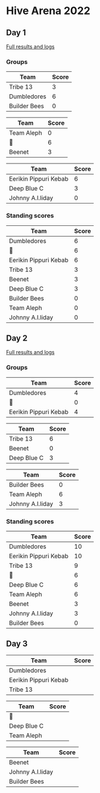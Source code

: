 ---
---

# Hive Arena 2022

## Day 1

[Full results and logs](day1.md)

### Groups

| Team         | Score |
|--------------|-------|
| Tribe 13     |     3 |
| Dumbledores  |     6 |
| Builder Bees |     0 |

| Team       | Score |
|------------|-------|
| Team Aleph |     0 |
| 🤔          |     6 |
| Beenet     |     3 |

| Team                  | Score |
|-----------------------|-------|
| Eerikin Pippuri Kebab |     6 |
| Deep Blue C           |     3 |
| Johnny A.I.liday      |     0 |

### Standing scores

| Team                  | Score |
|-----------------------|-------|
| Dumbledores           |     6 |
| 🤔                     |     6 |
| Eerikin Pippuri Kebab |     6 |
| Tribe 13              |     3 |
| Beenet                |     3 |
| Deep Blue C           |     3 |
| Builder Bees          |     0 |
| Team Aleph            |     0 |
| Johnny A.I.liday      |     0 |

## Day 2

[Full results and logs](day2.md)

### Groups

| Team                  | Score |
|-----------------------|-------|
| Dumbledores           |     4 |
| 🤔                     |    0  |
| Eerikin Pippuri Kebab |     4 |

| Team                  | Score |
|-----------------------|-------|
| Tribe 13              |     6 |
| Beenet                |     0 |
| Deep Blue C           |     3 |

| Team                  | Score |
|-----------------------|-------|
| Builder Bees          |     0 |
| Team Aleph            |     6 |
| Johnny A.I.liday      |     3 |

### Standing scores

| Team                  | Score |
|-----------------------|-------|
| Dumbledores           |    10 |
| Eerikin Pippuri Kebab |    10 |
| Tribe 13              |     9 |
| 🤔                     |     6 |
| Deep Blue C           |     6 |
| Team Aleph            |     6 |
| Beenet                |     3 |
| Johnny A.I.liday      |     3 |
| Builder Bees          |     0 |

## Day 3

| Team                  | Score |
|-----------------------|-------|
| Dumbledores           |       |
| Eerikin Pippuri Kebab |       |
| Tribe 13              |       |

| Team                  | Score |
|-----------------------|-------|
| 🤔                     |       |
| Deep Blue C           |       |
| Team Aleph            |       |

| Team                  | Score |
|-----------------------|-------|
| Beenet                |       |
| Johnny A.I.liday      |       |
| Builder Bees          |       |

